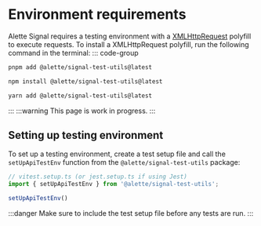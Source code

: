 # Environment requirements 
Alette Signal requires a testing environment with
a [XMLHttpRequest](https://developer.mozilla.org/en-US/docs/Web/API/XMLHttpRequest) 
polyfill to execute requests. To install a XMLHttpRequest polyfill, run
the following command in the terminal:
::: code-group
```sh [pnpm]
pnpm add @alette/signal-test-utils@latest
```

```sh [npm]
npm install @alette/signal-test-utils@latest
```

```sh [yarn]
yarn add @alette/signal-test-utils@latest
```
:::
:::warning
This page is work in progress.
:::

## Setting up testing environment
To set up a testing environment, create a test setup file
and call the `setUpApiTestEnv` function from the `@alette/signal-test-utils` package:

```ts
// vitest.setup.ts (or jest.setup.ts if using Jest)
import { setUpApiTestEnv } from '@alette/signal-test-utils';

setUpApiTestEnv()
```
:::danger
Make sure to include the test setup file before any tests are run. 
:::